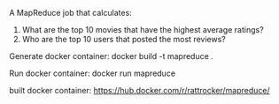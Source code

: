 A MapReduce job that calculates:
1) What are the top 10 movies that have the highest average ratings?
2) Who are the top 10 users that posted the most reviews?

Generate docker container:
docker build -t mapreduce .

Run docker container:
docker run mapreduce

built docker container: https://hub.docker.com/r/rattrocker/mapreduce/
